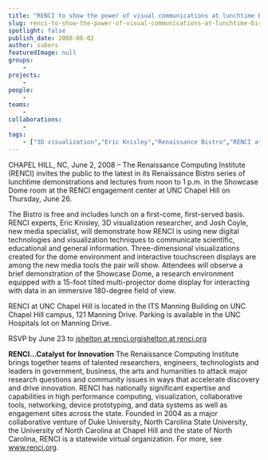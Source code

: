 ```yaml
---
title: "RENCI to show the power of visual communications at lunchtime Bistro"
slug: renci-to-show-the-power-of-visual-communications-at-lunchtime-bistro
spotlight: false
publish_date: 2008-06-02
author: subers
featuredImage: null
groups:
    - 
projects:
    - 
people:
    - 
teams: 
    - 
collaborations:
    - 
tags:
    - ["3D visualization","Eric Knisley","Renaissance Bistro","RENCI at UNC Chapel Hill","touch screen"]
---
```

CHAPEL HILL, NC, June 2, 2008 – The Renaissance Computing Institute (RENCI) invites the public to the latest in its Renaissance Bistro series of lunchtime demonstrations and lectures from noon to 1 p.m. in the Showcase Dome room at the RENCI engagement center at UNC Chapel Hill on Thursday, June 26.  <!--more-->

The Bistro is free and includes lunch on a first-come, first-served basis. RENCI experts, Eric Knisley, 3D visualization researcher, and Josh Coyle, new media specialist, will demonstrate how RENCI is using new digital technologies and visualization techniques to communicate scientific, educational and general information. Three-dimensional visualizations created for the dome environment and interactive touchscreen displays are among the new media tools the pair will show. Attendees will observe a brief demonstration of the Showcase Dome, a research environment equipped with a 15-foot tilted multi-projector dome display for interacting with data in an immersive 180-degree field of view.

RENCI at UNC Chapel Hill is located in the ITS Manning Building on UNC Chapel Hill campus, 121 Manning Drive. Parking is available in the UNC Hospitals lot on Manning Drive.

RSVP by June 23 to
<a href="mailto:jshelton@renci.org">jshelton at renci.org</a><a href="mailto:jshelton@renci.org">jshelton at renci.org</a>

<strong>RENCI…Catalyst for Innovation</strong>
The Renaissance Computing Institute brings together teams of talented researchers, engineers, technologists and leaders in government, business, the arts and humanities to attack major research questions and community issues in ways that accelerate discovery and drive innovation. RENCI has nationally significant expertise and capabilities in high performance computing, visualization, collaborative tools, networking, device prototyping, and data systems as well as engagement sites across the state. Founded in 2004 as a major collaborative venture of Duke University, North Carolina State University, the University of North Carolina at Chapel Hill and the state of North Carolina, RENCI is a statewide virtual organization. For more, see <a href="http://www.renci.org/">www.renci.org</a>.
